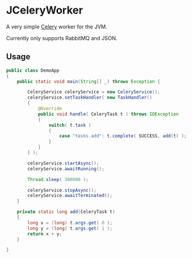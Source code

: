 JCeleryWorker
=============

A very simple [Celery][1] worker for the JVM.

Currently only supports RabbitMQ and JSON.


## Usage
```java
public class DemoApp
{
	public static void main(String[] _) throws Exception {

		CeleryService celeryService = new CeleryService();
		celeryService.setTaskHandler( new TaskHandler()
		{
			@Override
			public void handle( CeleryTask t ) throws IOException
			{
				switch( t.task )
				{
					case "tasks.add": t.complete( SUCCESS, add(t) );
				}
			}
		} );

		celeryService.startAsync();
		celeryService.awaitRunning();

		Thread.sleep( 300000 );

		celeryService.stopAsync();
		celeryService.awaitTerminated();
	}

	private static long add(CeleryTask t)
	{
		long x = (long) t.args.get( 0 );
		long y = (long) t.args.get( 1 );
		return x + y;
	}

}

```

[1]: http://www.celeryproject.org/

